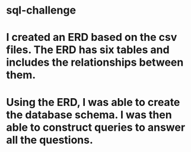 # sql-challenge
# I created an ERD based on the csv files. The ERD has six tables and includes the relationships between them.
# Using the ERD, I was able to create the database schema. I was then able to construct queries to answer all the questions. 
